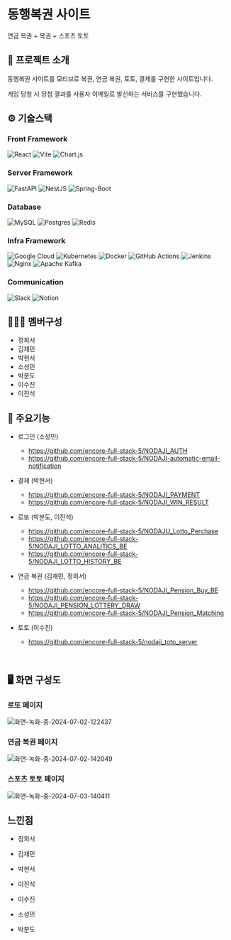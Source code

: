 # 동행복권 사이트 
연금 복권 + 복권 +  스포츠 토토 

## 📃 프로젝트 소개
동행복권 사이트를 모티브로 복권, 연금 복권, 토토, 결제를 구현한 사이트입니다.

게임 당첨 시 당첨 결과를 사용자 이메일로 발신하는 서비스를 구현했습니다.


## ⚙️ 기술스택

### Front Framework
![React](https://img.shields.io/badge/react-%2320232a.svg?style=for-the-badge&logo=react&logoColor=%2361DAFB)
![Vite](https://img.shields.io/badge/vite-%23646CFF.svg?style=for-the-badge&logo=vite&logoColor=white)
![Chart.js](https://img.shields.io/badge/chart.js-F5788D.svg?style=for-the-badge&logo=chart.js&logoColor=white)

### Server Framework
![FastAPI](https://img.shields.io/badge/FastAPI-005571?style=for-the-badge&logo=fastapi)
![NestJS](https://img.shields.io/badge/nestjs-%23E0234E.svg?style=for-the-badge&logo=nestjs&logoColor=white)
![Spring-Boot](https://img.shields.io/badge/spring--boot-%236DB33F.svg?style=for-the-badge&logo=springboot&logoColor=white)

### Database
![MySQL](https://img.shields.io/badge/mysql-4479A1.svg?style=for-the-badge&logo=mysql&logoColor=white)
![Postgres](https://img.shields.io/badge/postgres-%23316192.svg?style=for-the-badge&logo=postgresql&logoColor=white)
![Redis](https://img.shields.io/badge/redis-FF4438.svg?style=for-the-badge&logo=redis&logoColor=white)

### Infra Framework
![Google Cloud](https://img.shields.io/badge/GoogleCloud-%234285F4.svg?style=for-the-badge&logo=google-cloud&logoColor=white)
![Kubernetes](https://img.shields.io/badge/kubernetes-%23326ce5.svg?style=for-the-badge&logo=kubernetes&logoColor=white)
![Docker](https://img.shields.io/badge/docker-%230db7ed.svg?style=for-the-badge&logo=docker&logoColor=white)
![GitHub Actions](https://img.shields.io/badge/github%20actions-%232671E5.svg?style=for-the-badge&logo=githubactions&logoColor=white)
![Jenkins](https://img.shields.io/badge/jenkins-red.svg?style=for-the-badge&logo=jenkins&logoColor=white)
![Nginx](https://img.shields.io/badge/nginx-%23009639.svg?style=for-the-badge&logo=nginx&logoColor=white)
![Apache Kafka](https://img.shields.io/badge/Apache%20Kafka-000?style=for-the-badge&logo=apachekafka)

### Communication
![Slack](https://img.shields.io/badge/Slack-4A154B?style=for-the-badge&logo=slack&logoColor=white)
![Notion](https://img.shields.io/badge/notion-white.svg?style=for-the-badge&logo=notion&logoColor=000000)


## 🧑🏻‍💻 멤버구성
 - 정희서
 - 김재민
 - 박현서
 - 소성민
 - 박분도
 - 이수진
 - 이진석


## 📌 주요기능
  - 로그인 (소성민)
   
    - https://github.com/encore-full-stack-5/NODAJI_AUTH
    - https://github.com/encore-full-stack-5/NODAJI-automatic-email-notification

  - 결제 (박현서)

    - https://github.com/encore-full-stack-5/NODAJI_PAYMENT
    - https://github.com/encore-full-stack-5/NODAJI_WIN_RESULT
  
  - 로또 (박분도, 이진석)
    
    - https://github.com/encore-full-stack-5/NODAJU_Lotto_Perchase
    - https://github.com/encore-full-stack-5/NODAJI_LOTTO_ANALITICS_BE
    - https://github.com/encore-full-stack-5/NODAJI_LOTTO_HISTORY_BE
    
  
  - 연금 복권 (김재민, 정희서)

    - https://github.com/encore-full-stack-5/NODAJI_Pension_Buy_BE
    - https://github.com/encore-full-stack-5/NODAJI_PENSION_LOTTERY_DRAW
    - https://github.com/encore-full-stack-5/NODAJI_Pension_Matching

  - 토토 (이수진)

    - https://github.com/encore-full-stack-5/nodaji_toto_server
   <br>

## 🖥️ 화면 구성도

### 로또 페이지
![화면-녹화-중-2024-07-02-122437](https://github.com/encore-full-stack-5/DH_lottery/assets/76871728/5ad54f45-e12b-4222-a1b8-de06ecb3fdee)

### 연금 복권 페이지
![화면-녹화-중-2024-07-02-142049](https://github.com/encore-full-stack-5/DH_lottery/assets/76871728/b2fe916d-0d69-4ccc-8984-f1917f5e77bf)

### 스포츠 토토 페이지
![화면-녹화-중-2024-07-03-140411](https://github.com/encore-full-stack-5/DH_lottery/assets/76871728/5297ec3d-2d24-47a5-b067-877cc79796f9)


## 느낀점
- 정희서

- 김재민

- 박현서

- 이진석

- 이수진

- 소성민

- 박분도

